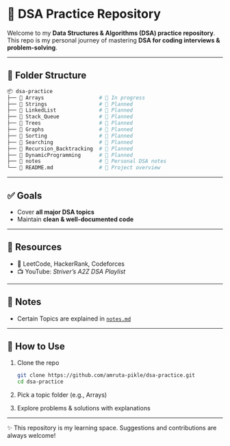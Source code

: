 
# 🚀 DSA Practice Repository

Welcome to my **Data Structures & Algorithms (DSA) practice repository**.  
This repo is my personal journey of mastering **DSA for coding interviews & problem-solving**.  

---


## 📁 Folder Structure

```bash
📦 dsa-practice  
├── 📁 Arrays                  # 🚧 In progress 
├── 📁 Strings                 # 📝 Planned  
├── 📁 LinkedList              # 📝 Planned  
├── 📁 Stack_Queue             # 📝 Planned  
├── 📁 Trees                   # 📝 Planned  
├── 📁 Graphs                  # 📝 Planned  
├── 📁 Sorting                 # 📝 Planned  
├── 📁 Searching               # 📝 Planned  
├── 📁 Recursion_Backtracking  # 📝 Planned  
├── 📁 DynamicProgramming      # 📝 Planned  
├── 📁 notes                   # 📒 Personal DSA notes  
└── 📄 README.md               # 📌 Project overview  
````

---

## ✅ Goals

* Cover **all major DSA topics**
* Maintain **clean & well-documented code**


---

## 📝 Resources

* 📘 LeetCode, HackerRank, Codeforces
* 📺 YouTube: *Striver’s A2Z DSA Playlist*

---

## 🔖 Notes

* Certain Topics are explained in [`notes.md`](./notes.md)

---

## 🌟 How to Use

1. Clone the repo

   ```bash
   git clone https://github.com/amruta-pikle/dsa-practice.git
   cd dsa-practice
   ```
2. Pick a topic folder (e.g., Arrays)
3. Explore problems & solutions with explanations

---


✨ This repository is my learning space. Suggestions and contributions are always welcome!

